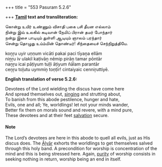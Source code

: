 +++
title = "553 Pasuram 5.2.6"

+++
**[Tamil](/definition/tamil#history "show Tamil definitions") text and transliteration:**

கொன்று உயிர் உண்ணும் விசாதி பகை பசி தீயன எல்லாம்  
நின்று இவ் உலகில் கடிவான் நேமிப் பிரான் தமர் போந்தார்  
நன்று இசை பாடியும் துள்ளி ஆடியும் ஞாலம் பரந்தார்  
சென்று தொழுது உய்ம்மின் தொண்டீர்! சிந்தையைச் செந்நிறுத்தியே.

koṉṟu uyir uṇṇum vicāti pakai paci tīyaṉa ellām  
niṉṟu iv ulakil kaṭivāṉ nēmip pirāṉ tamar pōntār  
naṉṟu icai pāṭiyum tuḷḷi āṭiyum ñālam parantār  
ceṉṟu toḻutu uymmiṉ toṇṭīr! cintaiyaic cenniṟuttiyē.

**English translation of verse 5.2.6:**

Devotees of the Lord wielding the discus have come here  
And spread themselves out, [singing](/definition/singing#history "show singing definitions") and strutting about,  
To banish from this abode pestilence, hunger and hate,  
Evils, one and all; Ye, worldlings! let not your minds wander,  
Better fix them on morals sound and revere, with a mind pure,  
These devotees and at their feet [salvation](/definition/salvation#history "show salvation definitions") secure.

#### Note

The Lord’s devotees are here in this abode to quell all evils, just as His discus does. The [Āḻvār](/definition/aḻvar#vaishnavism "show Āḻvār definitions") exhorts the worldlings to get themselves salved through this holy band. A precondition for worship is concentration of the mind and this is being stressed here. Again, [purity](/definition/purity#history "show purity definitions") of worship consists in seeking nothing in return, worship being an end in itself.


